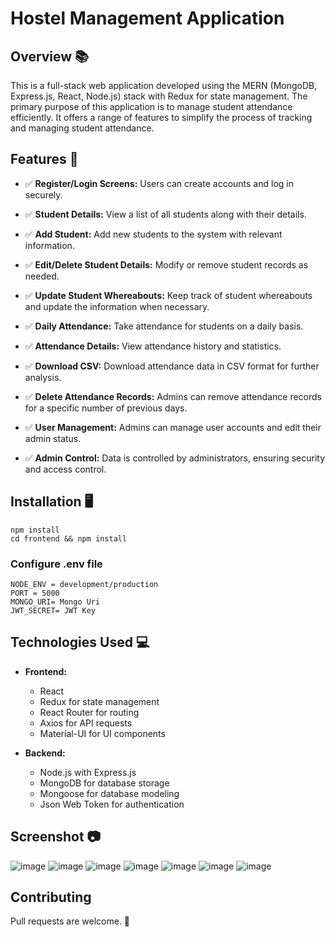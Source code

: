 # Hostel Management Application 

## Overview 📚 
This is a full-stack web application developed using the MERN (MongoDB, Express.js, React, Node.js) stack with Redux for state management. The primary purpose of this application is to manage student attendance efficiently. It offers a range of features to simplify the process of tracking and managing student attendance.

## **Features** 🧭

- ✅ **Register/Login Screens:** Users can create accounts and log in securely.

- ✅ **Student Details:** View a list of all students along with their details.

- ✅ **Add Student:** Add new students to the system with relevant information.

- ✅ **Edit/Delete Student Details:** Modify or remove student records as needed.

- ✅ **Update Student Whereabouts:** Keep track of student whereabouts and update the information when necessary.

- ✅ **Daily Attendance:** Take attendance for students on a daily basis.

- ✅ **Attendance Details:** View attendance history and statistics.

- ✅ **Download CSV:** Download attendance data in CSV format for further analysis.

- ✅ **Delete Attendance Records:** Admins can remove attendance records for a specific number of previous days.

- ✅ **User Management:** Admins can manage user accounts and edit their admin status.

- ✅ **Admin Control:** Data is controlled by administrators, ensuring security and access control.

## **Installation** 🖥️

```
npm install
cd frontend && npm install
```

### Configure .env file

```
NODE_ENV = development/production
PORT = 5000
MONGO_URI= Mongo Uri
JWT_SECRET= JWT Key
```
## **Technologies Used** 💻

- **Frontend:**
  - React
  - Redux for state management
  - React Router for routing
  - Axios for API requests
  - Material-UI for UI components

- **Backend:**
  - Node.js with Express.js
  - MongoDB for database storage
  - Mongoose for database modeling
  - Json Web Token for authentication
 
## Screenshot 📷
  ![image](https://github.com/Paritosh-26dev/Hostel-management/assets/77405257/29545348-3c46-4369-8b9c-412015d0a753)
  ![image](https://github.com/Paritosh-26dev/Hostel-management/assets/77405257/c99f9266-147a-42bb-bd9a-d07e11f9f887)
  ![image](https://github.com/Paritosh-26dev/Hostel-management/assets/77405257/ea5bdf55-0f5c-4003-95d8-61b14cca13dc)
  ![image](https://github.com/Paritosh-26dev/Hostel-management/assets/77405257/3490295d-eff2-47c0-b4bd-14e774674d1d)
  ![image](https://github.com/Paritosh-26dev/Hostel-management/assets/77405257/25a6af25-3d7b-43a5-8099-3c013e7394c1)
  ![image](https://github.com/Paritosh-26dev/Hostel-management/assets/77405257/1f9a6c62-ba25-4c1f-8a09-8547afbf906c)
  ![image](https://github.com/Paritosh-26dev/Hostel-management/assets/77405257/18d73485-bc55-4400-878a-c3d9cbdd84c7)








## Contributing

Pull requests are welcome. 🙂
